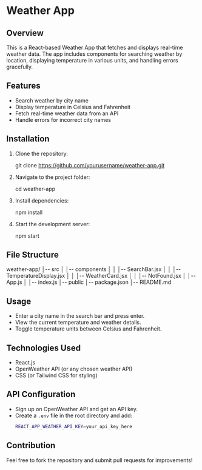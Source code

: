 # Weather App

## Overview
This is a React-based Weather App that fetches and displays real-time weather data. The app includes components for searching weather by location, displaying temperature in various units, and handling errors gracefully.

## Features
- Search weather by city name
- Display temperature in Celsius and Fahrenheit
- Fetch real-time weather data from an API
- Handle errors for incorrect city names

## Installation

1. Clone the repository:

   git clone https://github.com/yourusername/weather-app.git

2. Navigate to the project folder:

   cd weather-app

3. Install dependencies:

   npm install

4. Start the development server:
   
   npm start


## File Structure

weather-app/
│-- src
│   │-- components
│   │   │-- SearchBar.jsx
│   │   │-- TemperatureDisplay.jsx
│   │   │-- WeatherCard.jsx
│   │   │-- NotFound.jsx
│   │-- App.js
│   │-- index.js
│-- public
│-- package.json
│-- README.md


## Usage
- Enter a city name in the search bar and press enter.
- View the current temperature and weather details.
- Toggle temperature units between Celsius and Fahrenheit.

## Technologies Used
- React.js
- OpenWeather API (or any chosen weather API)
- CSS (or Tailwind CSS for styling)

## API Configuration
- Sign up on OpenWeather API and get an API key.
- Create a `.env` file in the root directory and add:
  ```sh
  REACT_APP_WEATHER_API_KEY=your_api_key_here
  ```

## Contribution
Feel free to fork the repository and submit pull requests for improvements!



